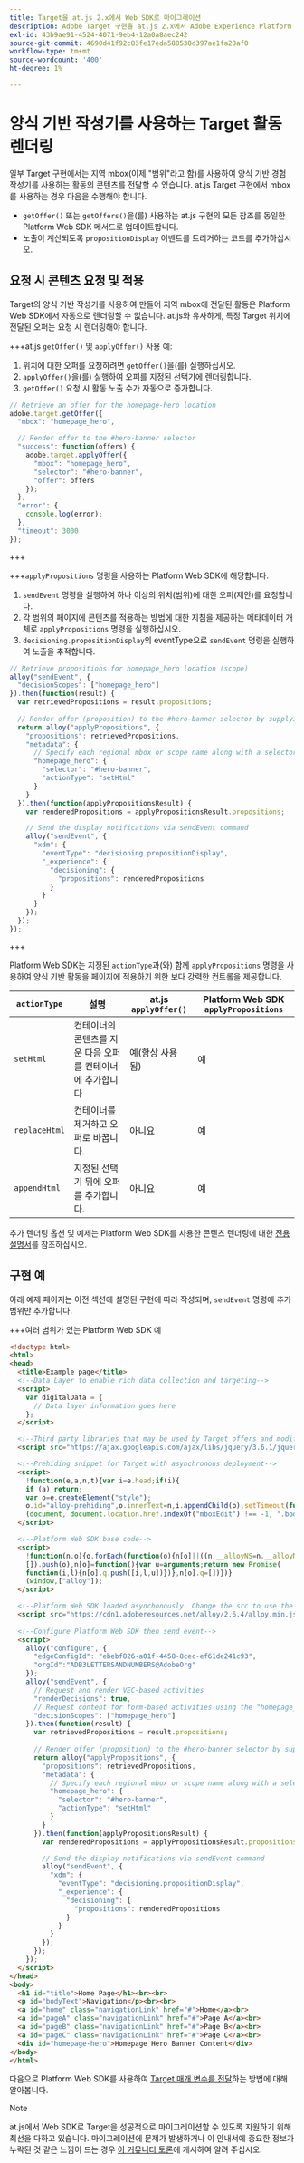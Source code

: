 ```yaml
---
title: Target을 at.js 2.x에서 Web SDK로 마이그레이션
description: Adobe Target 구현을 at.js 2.x에서 Adobe Experience Platform Web SDK로 마이그레이션하는 방법에 대해 알아봅니다. 주제에는 라이브러리 개요, 구현 차이점 및 기타 주목할 만한 설명선이 포함됩니다.
exl-id: 43b9ae91-4524-4071-9eb4-12a0a8aec242
source-git-commit: 4690d41f92c83fe17eda588538d397ae1fa28af0
workflow-type: tm+mt
source-wordcount: '400'
ht-degree: 1%

---
```


# 양식 기반 작성기를 사용하는 Target 활동 렌더링

일부 Target 구현에서는 지역 mbox(이제 &quot;범위&quot;라고 함)를 사용하여 양식 기반 경험 작성기를 사용하는 활동의 콘텐츠를 전달할 수 있습니다. at.js Target 구현에서 mbox를 사용하는 경우 다음을 수행해야 합니다.

* `getOffer()` 또는 `getOffers()`을(를) 사용하는 at.js 구현의 모든 참조를 동일한 Platform Web SDK 메서드로 업데이트합니다.
* 노출이 계산되도록 `propositionDisplay` 이벤트를 트리거하는 코드를 추가하십시오.

## 요청 시 콘텐츠 요청 및 적용

Target의 양식 기반 작성기를 사용하여 만들어 지역 mbox에 전달된 활동은 Platform Web SDK에서 자동으로 렌더링할 수 없습니다. at.js와 유사하게, 특정 Target 위치에 전달된 오퍼는 요청 시 렌더링해야 합니다.


+++at.js `getOffer()` 및 `applyOffer()` 사용 예:

1. 위치에 대한 오퍼를 요청하려면 `getOffer()`을(를) 실행하십시오.
1. `applyOffer()`을(를) 실행하여 오퍼를 지정된 선택기에 렌더링합니다.
1. `getOffer()` 요청 시 활동 노출 수가 자동으로 증가합니다.

```JavaScript
// Retrieve an offer for the homepage-hero location
adobe.target.getOffer({
  "mbox": "homepage_hero",

  // Render offer to the #hero-banner selector
  "success": function(offers) {
    adobe.target.applyOffer({
      "mbox": "homepage_hero",
      "selector": "#hero-banner",
      "offer": offers
    });
  },
  "error": {
    console.log(error);
  },
  "timeout": 3000
});
```

+++

+++`applyPropositions` 명령을 사용하는 Platform Web SDK에 해당합니다.

1. `sendEvent` 명령을 실행하여 하나 이상의 위치(범위)에 대한 오퍼(제안)를 요청합니다.
1. 각 범위의 페이지에 콘텐츠를 적용하는 방법에 대한 지침을 제공하는 메타데이터 개체로 `applyPropositions` 명령을 실행하십시오.
1. `decisioning.propositionDisplay`의 eventType으로 `sendEvent` 명령을 실행하여 노출을 추적합니다.

```JavaScript
// Retrieve propositions for homepage_hero location (scope)
alloy("sendEvent", {
  "decisionScopes": ["homepage_hero"]
}).then(function(result) {
  var retrievedPropositions = result.propositions;
    
  // Render offer (proposition) to the #hero-banner selector by supplying extra metadata
  return alloy("applyPropositions", {
    "propositions": retrievedPropositions,
    "metadata": {
      // Specify each regional mbox or scope name along with a selector and actionType
      "homepage_hero": {
        "selector": "#hero-banner",
        "actionType": "setHtml"
      }
    }
  }).then(function(applyPropositionsResult) {
    var renderedPropositions = applyPropositionsResult.propositions;

    // Send the display notifications via sendEvent command
    alloy("sendEvent", {
      "xdm": {
        "eventType": "decisioning.propositionDisplay",
        "_experience": {
          "decisioning": {
            "propositions": renderedPropositions
          }
        }
      }
    });
  });
});
```

+++

Platform Web SDK는 지정된 `actionType`과(와) 함께 `applyPropositions` 명령을 사용하여 양식 기반 활동을 페이지에 적용하기 위한 보다 강력한 컨트롤을 제공합니다.

| `actionType` | 설명 | at.js `applyOffer()` | Platform Web SDK `applyPropositions` |
| --- | --- | --- | --- |
| `setHtml` | 컨테이너의 콘텐츠를 지운 다음 오퍼를 컨테이너에 추가합니다 | 예(항상 사용됨) | 예 |
| `replaceHtml` | 컨테이너를 제거하고 오퍼로 바꿉니다. | 아니요 | 예 |
| `appendHtml` | 지정된 선택기 뒤에 오퍼를 추가합니다. | 아니요 | 예 |

추가 렌더링 옵션 및 예제는 Platform Web SDK를 사용한 콘텐츠 렌더링에 대한 [전용 설명서](https://experienceleague.adobe.com/docs/experience-platform/edge/personalization/rendering-personalization-content.html)를 참조하십시오.

## 구현 예

아래 예제 페이지는 이전 섹션에 설명된 구현에 따라 작성되며, `sendEvent` 명령에 추가 범위만 추가합니다.

+++여러 범위가 있는 Platform Web SDK 예

```HTML
<!doctype html>
<html>
<head>
  <title>Example page</title>
  <!--Data Layer to enable rich data collection and targeting-->
  <script>
    var digitalData = { 
      // Data layer information goes here
    };
  </script>

  <!--Third party libraries that may be used by Target offers and modifications-->
  <script src="https://ajax.googleapis.com/ajax/libs/jquery/3.6.1/jquery.min.js"></script>

  <!--Prehiding snippet for Target with asynchronous deployment-->
  <script>
    !function(e,a,n,t){var i=e.head;if(i){
    if (a) return;
    var o=e.createElement("style");
    o.id="alloy-prehiding",o.innerText=n,i.appendChild(o),setTimeout(function(){o.parentNode&&o.parentNode.removeChild(o)},t)}}
    (document, document.location.href.indexOf("mboxEdit") !== -1, ".body { opacity: 0 !important }", 3000);
  </script>

  <!--Platform Web SDK base code-->
  <script>
    !function(n,o){o.forEach(function(o){n[o]||((n.__alloyNS=n.__alloyNS||
    []).push(o),n[o]=function(){var u=arguments;return new Promise(
    function(i,l){n[o].q.push([i,l,u])})},n[o].q=[])})}
    (window,["alloy"]);
  </script>

  <!--Platform Web SDK loaded asynchonously. Change the src to use the latest supported version.-->
  <script src="https://cdn1.adoberesources.net/alloy/2.6.4/alloy.min.js" async></script>
  
  <!--Configure Platform Web SDK then send event-->
  <script>
    alloy("configure", {
      "edgeConfigId": "ebebf826-a01f-4458-8cec-ef61de241c93",
      "orgId":"ADB3LETTERSANDNUMBERS@AdobeOrg"
    });
    alloy("sendEvent", {
      // Request and render VEC-based activities
      "renderDecisions": true,
      // Request content for form-based activities using the "homepage_hero" scope
      "decisionScopes": ["homepage_hero"]
    }).then(function(result) {
      var retrievedPropositions = result.propositions;
        
      // Render offer (proposition) to the #hero-banner selector by supplying extra metadata
      return alloy("applyPropositions", {
        "propositions": retrievedPropositions,
        "metadata": {
          // Specify each regional mbox or scope name along with a selector and actionType
          "homepage_hero": {
            "selector": "#hero-banner",
            "actionType": "setHtml"
          }
        }
      }).then(function(applyPropositionsResult) {
        var renderedPropositions = applyPropositionsResult.propositions;

        // Send the display notifications via sendEvent command
        alloy("sendEvent", {
          "xdm": {
            "eventType": "decisioning.propositionDisplay",
            "_experience": {
              "decisioning": {
                "propositions": renderedPropositions
              }
            }
          }
        });
      });
    });
  </script>
</head>
<body>
  <h1 id="title">Home Page</h1><br><br>
  <p id="bodyText">Navigation</p><br><br>
  <a id="home" class="navigationLink" href="#">Home</a><br>
  <a id="pageA" class="navigationLink" href="#">Page A</a><br>
  <a id="pageB" class="navigationLink" href="#">Page B</a><br>
  <a id="pageC" class="navigationLink" href="#">Page C</a><br>
  <div id="homepage-hero">Homepage Hero Banner Content</div>
</body>
</html>
```

다음으로 Platform Web SDK를 사용하여 [Target 매개 변수를 전달](send-parameters.md)하는 방법에 대해 알아봅니다.

>[!NOTE]
>
>at.js에서 Web SDK로 Target을 성공적으로 마이그레이션할 수 있도록 지원하기 위해 최선을 다하고 있습니다. 마이그레이션에 문제가 발생하거나 이 안내서에 중요한 정보가 누락된 것 같은 느낌이 드는 경우 [이 커뮤니티 토론](https://experienceleaguecommunities.adobe.com/t5/adobe-experience-platform-data/tutorial-discussion-migrate-target-from-at-js-to-web-sdk/m-p/575587#M463)에 게시하여 알려 주십시오.
